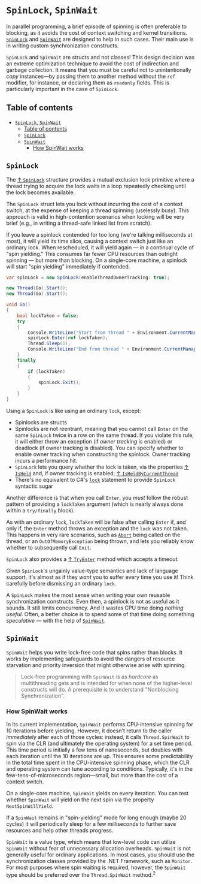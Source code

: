 # `SpinLock`, `SpinWait`

In parallel programming, a brief episode of spinning is often preferable to blocking, as it avoids the cost of context switching and kernel transitions. [`SpinLock`](#spinlock) and [`SpinWait`](#spinwait) are designed to help in such cases. Their main use is in writing custom synchronization constructs.

`SpinLock` and `SpinWait` are structs and not classes! This design decision was an extreme optimization technique to avoid the cost of indirection and garbage collection. It means that you must be careful not to unintentionally _copy_ instances—by passing them to another method without the `ref` modifier, for instance, or declaring them as `readonly` fields. This is particularly important in the case of `SpinLock`.

## Table of contents

- [`SpinLock`, `SpinWait`](#spinlock-spinwait)
  - [Table of contents](#table-of-contents)
  - [`SpinLock`](#spinlock)
  - [`SpinWait`](#spinwait)
    - [How SpinWait works](#how-spinwait-works)

## `SpinLock`

The [↑ `SpinLock`](https://learn.microsoft.com/en-us/dotnet/api/system.threading.spinlock) structure provides a mutual exclusion lock primitive where a thread trying to acquire the lock waits in a loop repeatedly checking until the lock becomes available.

The `SpinLock` struct lets you lock without incurring the cost of a context switch, at the expense of keeping a thread spinning (uselessly busy). This approach is valid in high-contention scenarios when locking will be very brief (e.g., in writing a thread-safe linked list from scratch).

If you leave a spinlock contended for too long (we're talking milliseconds at most), it will yield its time slice, causing a context switch just like an ordinary lock. When rescheduled, it will yield again — in a continual cycle of "spin yielding." This consumes far fewer CPU resources than outright spinning — but more than blocking. On a single-core machine, a spinlock will start "spin yielding" immediately if contended.

```csharp
var spinLock = new SpinLock(enableThreadOwnerTracking: true);

new Thread(Go).Start();
new Thread(Go).Start();

void Go()
{
    bool lockTaken = false;
    try
    {
        Console.WriteLine("Start from thread " + Environment.CurrentManagedThreadId);
        spinLock.Enter(ref lockTaken);
        Thread.Sleep(1);
        Console.WriteLine("End from thread " + Environment.CurrentManagedThreadId);
    }
    finally
    {
        if (lockTaken)
        {
            spinLock.Exit();
        }
    }
}
```

Using a `SpinLock` is like using an ordinary `lock`, except:

- Spinlocks are structs
- Spinlocks are not reentrant, meaning that you cannot call `Enter` on the same `SpinLock` twice in a row on the same thread. If you violate this rule, it will either throw an exception (if _owner tracking_ is enabled) or deadlock (if owner tracking is disabled). You can specify whether to enable owner tracking when constructing the spinlock. Owner tracking incurs a performance hit.
- `SpinLock` lets you query whether the lock is taken, via the properties [↑ `IsHeld`](https://learn.microsoft.com/en-us/dotnet/api/system.threading.spinlock.isheld) and, if owner tracking is enabled, [↑ `IsHeldByCurrentThread`](https://learn.microsoft.com/en-us/dotnet/api/system.threading.spinlock.isheldbycurrentthread)
- There's no equivalent to C#'s [`lock`](lock.md#lock) statement to provide `SpinLock` syntactic sugar

Another difference is that when you call `Enter`, you _must_ follow the robust pattern of providing a `lockTaken` argument (which is nearly always done within a `try/finally` block).

As with an ordinary `lock`, `lockTaken` will be false after calling `Enter` if, and only if, the `Enter` method throws an exception and the `lock` was not taken. This happens in very rare scenarios, such as [`Abort`](/csharp/concurrency/thread.md#threadabort) being called on the thread, or an `OutOfMemoryException` being thrown, and lets you reliably know whether to subsequently call `Exit`.

`SpinLock` also provides a [↑ `TryEnter`](https://learn.microsoft.com/en-us/dotnet/api/system.threading.spinlock.tryenter) method which accepts a timeout.

Given `SpinLock`'s ungainly value-type semantics and lack of language support, it's almost as if they _want_ you to suffer every time you use it! Think carefully before dismissing an ordinary `lock`.

A `SpinLock` makes the most sense when writing your own reusable synchronization constructs. Even then, a spinlock is not as useful as it sounds. It still limits concurrency. And it wastes CPU time doing _nothing useful_. Often, a better choice is to spend some of that time doing something _speculative_ — with the help of [`SpinWait`](#spinwait).

## `SpinWait`

`SpinWait` helps you write lock-free code that spins rather than blocks. It works by implementing safeguards to avoid the dangers of resource starvation and priority inversion that might otherwise arise with spinning.

> Lock-free programming with `SpinWait` is as _hardcore_ as multithreading gets and is intended for when none of the higher-level constructs will do. A prerequisite is to understand "Nonblocking Synchronization".

### How SpinWait works

In its current implementation, `SpinWait` performs CPU-intensive spinning for 10 iterations before yielding. However, it doesn't return to the caller _immediately_ after each of those cycles: instead, it calls `Thread.SpinWait` to spin via the CLR (and ultimately the operating system) for a set time period. This time period is initially a few tens of nanoseconds, but doubles with each iteration until the 10 iterations are up. This ensures some predictability in the total time spent in the CPU-intensive spinning phase, which the CLR and operating system can tune according to conditions. Typically, it's in the few-tens-of-microseconds region—small, but more than the cost of a context switch.

On a single-core machine, `SpinWait` yields on every iteration. You can test whether `SpinWait` will yield on the next spin via the property `NextSpinWillYield`.

If a `SpinWait` remains in "spin-yielding" mode for long enough (maybe 20 cycles) it will periodically sleep for a few milliseconds to further save resources and help other threads progress.

`SpinWait` is a value type, which means that low-level code can utilize `SpinWait` without fear of unnecessary allocation overheads. `SpinWait` is not generally useful for ordinary applications. In most cases, you should use the synchronization classes provided by the .NET Framework, such as `Monitor`. For most purposes where spin waiting is required, however, the `SpinWait` type should be preferred over the `Thread.SpinWait` method.<sup>2</sup>
